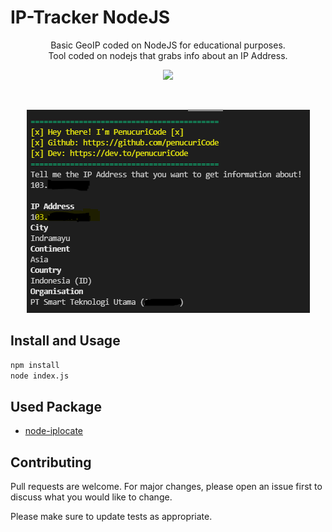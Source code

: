 # IP-Tracker NodeJS

<p align="center"><Quick Introduction>
Basic GeoIP coded on NodeJS for educational purposes.<br>
  Tool coded on nodejs that grabs info about an IP Address.</p>
<p align="center"><img src="https://discord.c99.nl/widget/theme-2/447411230098063362.png"></p>
<br>
<p align="center"><img src="https://github.com/GarudaID/GeoIP-NodeJS/blob/main/screenshot/via.PNG"></p>

## Install and Usage

```bash
npm install
node index.js
```

## Used Package

* [node-iplocate](https://www.npmjs.com/package/node-iplocate)

## Contributing
Pull requests are welcome. For major changes, please open an issue first to discuss what you would like to change.

Please make sure to update tests as appropriate.
